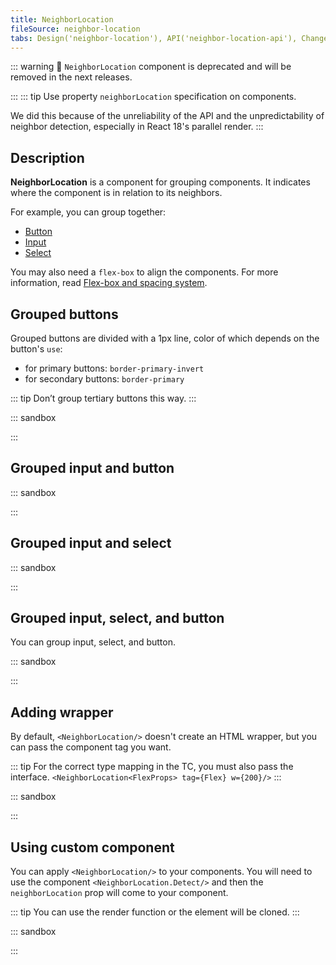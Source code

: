```yaml
---
title: NeighborLocation
fileSource: neighbor-location
tabs: Design('neighbor-location'), API('neighbor-location-api'), Changelog('neighbor-location-changelog')
---
```


::: warning
:rotating_light: `NeighborLocation` component is deprecated and will be removed in the next releases.

:::
::: tip
Use property `neighborLocation` specification on components.

We did this because of the unreliability of the API and the unpredictability of neighbor detection, especially in
React 18's parallel render.
:::

## Description

**NeighborLocation** is a component for grouping components. It indicates where the component is in relation to its
neighbors.

For example, you can group together:

- [Button](/components/button/button)
- [Input](/components/input/input)
- [Select](/components/select/select)

You may also need a `flex-box` to align the components. For more information, read [Flex-box and spacing system](/layout/box-system/box-system-spacing).

## Grouped buttons

Grouped buttons are divided with a 1px line, color of which depends on the button's `use`:

* for primary buttons: `border-primary-invert`
* for secondary buttons: `border-primary`

::: tip
Don’t group tertiary buttons this way.
:::

::: sandbox

<script lang="tsx">
  export Demo from 'stories/components/neighbor-location/docs/examples/grouped-buttons.tsx';
</script>

:::

## Grouped input and button

::: sandbox

<script lang="tsx">
  export Demo from 'stories/components/neighbor-location/docs/examples/grouped-input-and-button.tsx';
</script>

:::

## Grouped input and select

::: sandbox

<script lang="tsx">
  export Demo from 'stories/components/neighbor-location/docs/examples/grouped-input-and-select.tsx';
</script>

:::

## Grouped input, select, and button

You can group input, select, and button.

::: sandbox

<script lang="tsx">
  export Demo from 'stories/components/neighbor-location/docs/examples/grouped-input,-select,-and-button.tsx';
</script>

:::

## Adding wrapper

By default, `<NeighborLocation/>` doesn't create an HTML wrapper, but you can pass the component tag you want.

::: tip
For the correct type mapping in the TC, you must also pass the interface.
`<NeighborLocation<FlexProps> tag={Flex} w={200}/>`
:::

::: sandbox

<script lang="tsx">
  export Demo from 'stories/components/neighbor-location/docs/examples/adding-a-wrapper.tsx';
</script>

:::

## Using custom component

You can apply `<NeighborLocation/>` to your components. You will need to use the component `<NeighborLocation.Detect/>`
and
then the `neighborLocation` prop will come to your component.

::: tip
You can use the render function or the element will be cloned.
:::

::: sandbox

<script lang="tsx">
  export Demo from 'stories/components/neighbor-location/docs/examples/using-a-custom-component.tsx';
</script>

:::

